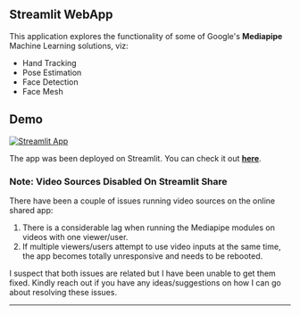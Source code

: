 
## Streamlit  WebApp

This application explores the functionality of some of Google's <a href="https://google.github.io/mediapipe/" style="text-decoration: none;">**Mediapipe**</a> Machine Learning solutions, viz:

  - Hand Tracking
  - Pose Estimation
  - Face Detection 
  - Face Mesh
    


## Demo

[![Streamlit App](https://static.streamlit.io/badges/streamlit_badge_black_white.svg)](https://share.streamlit.io/vinaykataria/issas/main/streamlitMediapipeOnline.py)


The app was been deployed on Streamlit. You can check it out **[here](https://share.streamlit.io/vinaykataria/issas/main/streamlitMediapipeOnline.py)**.


### Note: Video Sources Disabled On Streamlit Share

There have been a couple of issues running video sources on the online shared app:

1. There is a considerable lag when running the Mediapipe modules on videos with one viewer/user. 
2.  If multiple viewers/users attempt to use video inputs at the same time, the app becomes totally unresponsive and needs to be rebooted.

I suspect that both issues are related but I have been unable to get them fixed. Kindly reach out if you have any ideas/suggestions on how I can go about resolving these issues.



<hr>
